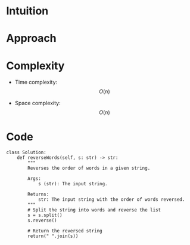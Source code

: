 # Intuition

<!-- Describe your first thoughts on how to solve this problem. -->

# Approach

<!-- Describe your approach to solving the problem. -->

# Complexity

- Time complexity: $$O(n)$$
<!-- Add your time complexity here, e.g. $$O(n)$$ -->

- Space complexity: $$O(n)$$
<!-- Add your space complexity here, e.g. $$O(n)$$ -->

# Code

```python3 []
class Solution:
    def reverseWords(self, s: str) -> str:
        """
        Reverses the order of words in a given string.

        Args:
            s (str): The input string.

        Returns:
            str: The input string with the order of words reversed.
        """
        # Split the string into words and reverse the list
        s = s.split()
        s.reverse()

        # Return the reversed string
        return(" ".join(s))
```
